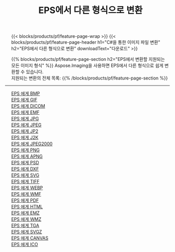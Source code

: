 ﻿---
title: EPS에서 다른 형식으로 변환 
weight: 3920
url: /ko/java/conversion/from/eps 
lang: ko
langdirlevel: 2
locales: zh-hans,ja,it,ru,de,es,fr,nl,id,lt,pl,pt,vi,tr,ko,zh-hant,ar,hi,th,sv,cs,uk,he
description: Aspose.Imaging을 사용하면 EPS에서 다른 형식으로 쉽게 변환할 수 있습니다.
---

{{< blocks/products/pf/feature-page-wrap >}}
{{< blocks/products/pf/feature-page-header h1="C#을 통한 이미지 파일 변환" h2="EPS에서 다른 형식으로 변환" downloadText="다운로드" >}}


{{% blocks/products/pf/feature-page-section  h2="EPS에서 변환할 지원되는 모든 이미지 형식" %}}
Aspose.Imaging을 사용하면 EPS에서 다른 형식으로 쉽게 변환할 수 있습니다.
<br/>
지원되는 변환의 전체 목록:
{{% /blocks/products/pf/feature-page-section %}}
<div class="container-fluid productfamilypage bg-gray">
    <div class="convertypes bg-gray agp-content section">
        <div class="container">
		<hr style="margin-left:-20px;"/>
		<div class="row other-converters">
		    <div class='col-md-2 other-converter remove-lp remove-rp'><a href="/imaging/ko/java/conversion/eps-to-bmp" >EPS 에게 BMP</a></div><div class='col-md-2 other-converter remove-lp remove-rp'><a href="/imaging/ko/java/conversion/eps-to-gif" >EPS 에게 GIF</a></div><div class='col-md-2 other-converter remove-lp remove-rp'><a href="/imaging/ko/java/conversion/eps-to-dicom" >EPS 에게 DICOM</a></div><div class='col-md-2 other-converter remove-lp remove-rp'><a href="/imaging/ko/java/conversion/eps-to-emf" >EPS 에게 EMF</a></div><div class='col-md-2 other-converter remove-lp remove-rp'><a href="/imaging/ko/java/conversion/eps-to-jpg" >EPS 에게 JPG</a></div><div class='col-md-2 other-converter remove-lp remove-rp'><a href="/imaging/ko/java/conversion/eps-to-jpeg" >EPS 에게 JPEG</a></div><div class='col-md-2 other-converter remove-lp remove-rp'><a href="/imaging/ko/java/conversion/eps-to-jp2" >EPS 에게 JP2</a></div><div class='col-md-2 other-converter remove-lp remove-rp'><a href="/imaging/ko/java/conversion/eps-to-j2k" >EPS 에게 J2K</a></div><div class='col-md-2 other-converter remove-lp remove-rp'><a href="/imaging/ko/java/conversion/eps-to-jpeg2000" >EPS 에게 JPEG2000</a></div><div class='col-md-2 other-converter remove-lp remove-rp'><a href="/imaging/ko/java/conversion/eps-to-png" >EPS 에게 PNG</a></div><div class='col-md-2 other-converter remove-lp remove-rp'><a href="/imaging/ko/java/conversion/eps-to-apng" >EPS 에게 APNG</a></div><div class='col-md-2 other-converter remove-lp remove-rp'><a href="/imaging/ko/java/conversion/eps-to-psd" >EPS 에게 PSD</a></div><div class='col-md-2 other-converter remove-lp remove-rp'><a href="/imaging/ko/java/conversion/eps-to-dxf" >EPS 에게 DXF</a></div><div class='col-md-2 other-converter remove-lp remove-rp'><a href="/imaging/ko/java/conversion/eps-to-svg" >EPS 에게 SVG</a></div><div class='col-md-2 other-converter remove-lp remove-rp'><a href="/imaging/ko/java/conversion/eps-to-tiff" >EPS 에게 TIFF</a></div><div class='col-md-2 other-converter remove-lp remove-rp'><a href="/imaging/ko/java/conversion/eps-to-webp" >EPS 에게 WEBP</a></div><div class='col-md-2 other-converter remove-lp remove-rp'><a href="/imaging/ko/java/conversion/eps-to-wmf" >EPS 에게 WMF</a></div><div class='col-md-2 other-converter remove-lp remove-rp'><a href="/imaging/ko/java/conversion/eps-to-pdf" >EPS 에게 PDF</a></div><div class='col-md-2 other-converter remove-lp remove-rp'><a href="/imaging/ko/java/conversion/eps-to-html" >EPS 에게 HTML</a></div><div class='col-md-2 other-converter remove-lp remove-rp'><a href="/imaging/ko/java/conversion/eps-to-emz" >EPS 에게 EMZ</a></div><div class='col-md-2 other-converter remove-lp remove-rp'><a href="/imaging/ko/java/conversion/eps-to-wmz" >EPS 에게 WMZ</a></div><div class='col-md-2 other-converter remove-lp remove-rp'><a href="/imaging/ko/java/conversion/eps-to-tga" >EPS 에게 TGA</a></div><div class='col-md-2 other-converter remove-lp remove-rp'><a href="/imaging/ko/java/conversion/eps-to-svgz" >EPS 에게 SVGZ</a></div><div class='col-md-2 other-converter remove-lp remove-rp'><a href="/imaging/ko/java/conversion/eps-to-canvas" >EPS 에게 CANVAS</a></div><div class='col-md-2 other-converter remove-lp remove-rp'><a href="/imaging/ko/java/conversion/eps-to-ico" >EPS 에게 ICO</a></div>
                </div>
        </div>
    </div>
</div>
<br/>

